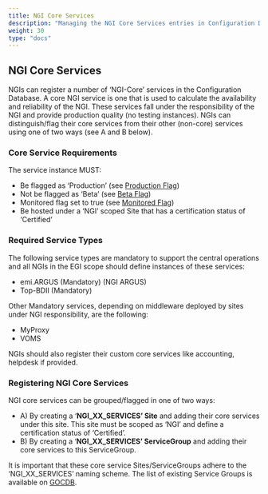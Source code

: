 ```yaml
---
title: NGI Core Services
description: "Managing the NGI Core Services entries in Configuration Database"
weight: 30
type: "docs"
---
```


## NGI Core Services

NGIs can register a number of ‘NGI-Core’ services in the Configuration Database.
A core NGI service is one that is used to calculate the availability and
reliability of the NGI. These services fall under the responsibility of the NGI
and provide production quality (no testing instances). NGIs can distinguish/flag
their core services from their other (non-core) services using one of two ways
(see A and B below).

### Core Service Requirements

The service instance MUST:

- Be flagged as ‘Production’ (see
  [Production Flag](../service-entities/#production-flag-tf))
- Not be flagged as ‘Beta’ (see [Beta Flag](../service-entities/#beta-flag-tf))
- Monitored flag set to true (see
  [Monitored Flag](../service-entities/#monitoring-flag-tf))
- Be hosted under a ‘NGI’ scoped Site that has a certification status of
  ‘Certified’

### Required Service Types

The following service types are mandatory to support the central operations and
all NGIs in the EGI scope should define instances of these services:

- emi.ARGUS (Mandatory) (NGI ARGUS)
- Top-BDII (Mandatory)

Other Mandatory services, depending on middleware deployed by sites under NGI
responsibility, are the following:

- MyProxy
- VOMS

NGIs should also register their custom core services like accounting, helpdesk
if provided.

### Registering NGI Core Services

NGI core services can be grouped/flagged in one of two ways:

- A) By creating a ‘**NGI_XX_SERVICES’ Site** and adding their core services
  under this site. This site must be scoped as ‘NGI’ and define a certification
  status of ‘Certified’.
- B) By creating a ‘**NGI_XX_SERVICES’ ServiceGroup** and adding their core
  services to this ServiceGroup.

It is important that these core service Sites/ServiceGroups adhere to the
‘NGI_XX_SERVICES’ naming scheme. The list of existing Service Groups is
available on
[GOCDB](https://goc.egi.eu/portal/index.php?Page_Type=Service_Groups).
